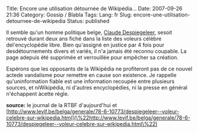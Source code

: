 Title: Encore une utilisation détournée de Wikipédia...
Date: 2007-09-26 21:36
Category: Gossip / Blabla
Tags:
Lang: fr
Slug: encore-une-utilisation-detournee-de-wikipedia
Status: published

Il semble qu'un homme politique belge, [Claude Despiegeleer](\%22http://fr.wikipedia.org/wiki/Claude_Despiegeleer\%22), sesoit retrouvé durant deux ans fiché dans la liste des voleurs célèbre del'encyclopédie libre. Bien qu'assigné en justice par 4 fois pour desdétournements divers et variés, il n'a jamais été reconnu coupable. La page adepuis été supprimée et verrouillée pour empêcher sa création.  
  
Espérons que les opposants de la Wikipédia ne profiteront pas de ce nouvel actede vandalisme pour remettre en cause son existence. Je rappelle qu'uninformation fiable est une information recoupée entre plusieurs sources, et niWikipédia, ni d'autres encyclopédies, ni la presse en général n'échappent àcette règle.  
  
**source:** le journal de la RTBF d'aujourd'hui et [http://www.levif.be/belga/generale/78-6-10773/despiegeleer--voleur-celebre-sur-wikipedia.html](\%22http://www.levif.be/belga/generale/78-6-10773/despiegeleer--voleur-celebre-sur-wikipedia.html\%22)
